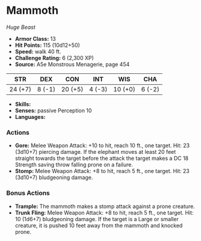 # Mammoth

*Huge* *Beast*

- **Armor Class:** 13
- **Hit Points:** 115 (10d12+50)
- **Speed:** walk 40 ft.
- **Challenge Rating:** 6 (2,300 XP)
- **Source:** A5e Monstrous Menagerie, page 454

| STR | DEX | CON | INT | WIS | CHA |
| --- | --- | --- | --- | --- | --- |
| 24 (+7) | 8 (-1) | 20 (+5) | 4 (-3) | 10 (+0) | 6 (-2) |

- **Skills:** 
- **Senses:** passive Perception 10
- **Languages:** 

### Actions

- **Gore:** Melee Weapon Attack: +10 to hit, reach 10 ft., one target. Hit: 23 (3d10+7) piercing damage. If the elephant moves at least 20 feet straight towards the target before the attack  the target makes a DC 18 Strength saving throw  falling prone on a failure.
- **Stomp:** Melee Weapon Attack: +8 to hit, reach 5 ft., one target. Hit: 23 (3d10+7) bludgeoning damage.

### Bonus Actions

- **Trample:** The mammoth makes a stomp attack against a prone creature.
- **Trunk Fling:** Melee Weapon Attack: +8 to hit, reach 5 ft., one target. Hit: 10 (1d6+7) bludgeoning damage. If the target is a Large or smaller creature, it is pushed 10 feet away from the mammoth and knocked prone.


